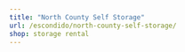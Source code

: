 ```yaml
---
title: "North County Self Storage"
url: /escondido/north-county-self-storage/
shop: storage rental
---
```


